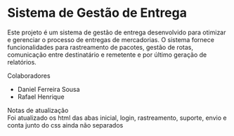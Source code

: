 <h1>Sistema de Gestão de Entrega</h1>
Este projeto é um sistema de gestão de entrega desenvolvido para otimizar e gerenciar o processo de entregas de mercadorias. O sistema fornece funcionalidades para rastreamento de pacotes, gestão de rotas, comunicação entre destinatário e remetente e por último geração de relatórios.

Colaboradores
<ul>
  <li>Daniel Ferreira Sousa</li>
  <li>Rafael Henrique</li>
</ul>
Notas de atualização<br>
Foi atualizado os html das abas inicial, login, rastreamento, suporte, envio e conta junto do css ainda não separados
